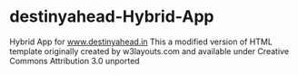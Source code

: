 # destinyahead-Hybrid-App
Hybrid App for www.destinyahead.in
This a modified version of HTML template originally created by w3layouts.com and available under Creative Commons Attribution 3.0 unported
